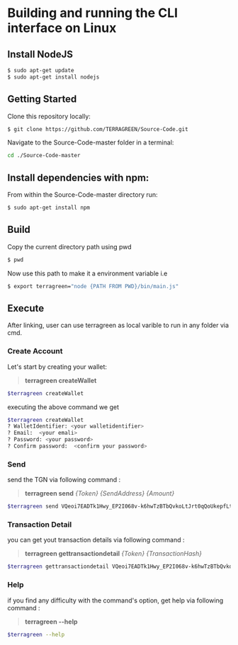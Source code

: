 
# Building and running the CLI interface on Linux

## Install NodeJS

```sh
$ sudo apt-get update
$ sudo apt-get install nodejs
```

## Getting Started

Clone this repository locally:

``` sh
$ git clone https://github.com/TERRAGREEN/Source-Code.git
```

Navigate to the Source-Code-master folder in a terminal:
``` sh
cd ./Source-Code-master
```

## Install dependencies with npm:

From within the Source-Code-master directory run:

``` sh
$ sudo apt-get install npm
```

## Build

Copy the current directory path using pwd

``` sh
$ pwd
``` 
Now use this path to make it a environment variable i.e 

``` sh
$ export terragreen="node {PATH FROM PWD}/bin/main.js"
```


## Execute

After linking, user can use terragreen as local varible to run in any folder via cmd.

### Create Account
Let's start by creating your wallet:
> **terragreen createWallet**  

``` sh
$terragreen createWallet  
```
executing the above command we get

``` sh
$terragreen createWallet
? WalletIdentifier: <your walletidentifier>
? Email:  <your emali>
? Password: <your password>
? Confirm password:  <confirm your password>
```




### Send
send the TGN via following command :
> **terragreen send** _{Token} {SendAddress} {Amount}_  

``` sh
$terragreen send VQeoi7EADTk1Hwy_EP2I068v-k6hwTzBTbQvkoLtJrt0qQoUkepfLtNYkSegfU0NzlNO4atHrOrLD3JGtlh1rP6nEQmmFlimbPKtC16sG2fE9imUBQt8mUEN7GrEEk4aM01FUCCY12E017ZIDqd6XSIqs7aNqol0LHe8F6-zNr8fy6c-LuN4cJSywjtUWPirYCXZzRFKKwEHl3diY6d_s5TxGYEz8_VqAOrp4zWf7GlUKUbZlP8ROKYUL1t4KMsM_cNrF_Fkpi7nkhCurhMWsQdWQquQQPRreOh76bN50_ZAb-zvkJ9yuiWk3O1jdF6PoX_OpuzMZ2Ooj0074CzkpDLQd-QkpAYHmo71bCXxEm4 dac52a7303591a6924ab708c621adfad 10    
```

### Transaction Detail
you can get yout transaction details via following command :
> **terragreen gettransactiondetail** _{Token} {TransactionHash}_  

``` sh
$terragreen gettransactiondetail VQeoi7EADTk1Hwy_EP2I068v-k6hwTzBTbQvkoLtJrt0qQoUkepfLtNYkSegfU0NzlNO4atHrOrLD3JGtlh1rP6nEQmmFlimbPKtC16sG2fE9imUBQt8mUEN7GrEEk4aM01FUCCY12E017ZIDqd6XSIqs7aNqol0LHe8F6-zNr8fy6c-LuN4cJSywjtUWPirYCXZzRFKKwEHl3diY6d_s5TxGYEz8_VqAOrp4zWf7GlUKUbZlP8ROKYUL1t4KMsM_cNrF_Fkpi7nkhCurhMWsQdWQquQQPRreOh76bN50_ZAb-zvkJ9yuiWk3O1jdF6PoX_OpuzMZ2Ooj0074CzkpDLQd-QkpAYHmo71bCXxEm4 denVExYD0qqpWA7ZeIjnhlvJGb0koLEsofUd7G4PHFZQUFNWVEdSTlROWEhBU0g0  
```


### Help
if you find any difficulty with the command's option, get help via following command :
> **terragreen --help**  

``` sh
$terragreen --help 
```
